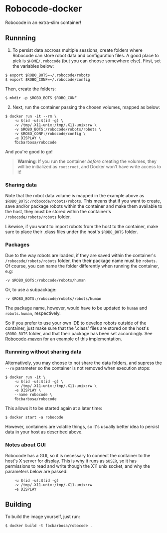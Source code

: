 # Robocode-docker
Robocode in an extra-slim container!

## Runnning

1. To persist data accross multiple sessions, create folders where Robocode can store robot data and configuration files. A good place to pick is `$HOME/.robocode` (but you can choose somewhere else). First, set the variables below:

  ```
  $ export $ROBO_BOTS=~/.robocode/robots 
  $ export $ROBO_CONF=~/.robocode/config
  ```
  
  Then, create the folders:
  
  ```
  $ mkdir -p $ROBO_BOTS $ROBO_CONF
  ```

2. Next, run the container passing the chosen volumes, mapped as below:

  ```
  $ docker run -it --rm \
      -u $(id -u):$(id -g) \
      -v /tmp/.X11-unix:/tmp/.X11-unix:rw \
      -v $ROBO_BOTS:/robocode/robots/robots \
      -v $ROBO_CONF:/robocode/config \
      -e DISPLAY \
      fbcbarbosa/robocode
  ```

And you're good to go!

> **Warning**:
> If you run the container *before* creating the volumes, they will be initialized as `root:root`, and Docker won't have write access to it!

### Sharing data

Note that the robot data volume is mapped in the example above as `$ROBO_BOTS:/robocode/robots/robots`. This means that if you want to create, save and/or package robots within the container and make them available to the host, they must be stored within the container's `/robocode/robots/robots` folder. 

Likewise, if you want to import robots from the host to the container, make sure to place their .class files under the host's `$ROBO_BOTS` folder. 

### Packages

Due to the way robots are loaded, if they are saved within the container's `/robocode/robots/robots` folder, then their package name must be `robots`. Of course, you can name the folder differently when running the container, e.g: 

```
-v $ROBO_BOTS:/robocode/robots/human
```

Or, to use a subpackage:

```
-v $ROBO_BOTS:/robocode/robots/robots/human
```

The package name, however, would have to be updated to `human` and `robots.human`, respectively.

So if you prefer to use your own IDE to develop robots outside of the container, just make sure that the '.class' files are stored on the host's `$ROBO_BOTS` folder, and that their package has been set accordingly. See [Robocode-maven](https://github.com/fbcbarbosa/robocode-maven) for an example of this implementation.

### Runnning without sharing data

Alternatively, you may choose to not share the data folders, and supress the `--rm` parameter so the container is not removed when execution stops: 

```
$ docker run -it \
    -u $(id -u):$(id -g) \
    -v /tmp/.X11-unix:/tmp/.X11-unix:rw \
    -e DISPLAY \
    --name robocode \
    fbcbarbosa/robocode
```

This allows it to be started again at a later time:

```
$ docker start -a robocode
```

However, containers are volatile things, so it's usually better idea to persist data in your host as described above.

### Notes about GUI

Robocode has a GUI, so it is necessary to connect the container to the host's X server for display. This is why it runs as `$USER`, so it has permissions to read and write though the X11 unix socket, and why the parameters below are passed:

```
    -u $(id -u):$(id -g)
    -v /tmp/.X11-unix:/tmp/.X11-unix:rw
    -e DISPLAY
```

## Building

To build the image yourself, just run:

```
$ docker build -t fbcbarbosa/robocode .
```
